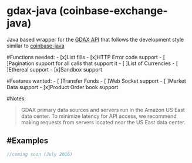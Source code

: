 # gdax-java (coinbase-exchange-java)
Java based wrapper for the [GDAX API](https://docs.gdax.com/#introduction) that follows the development style similar to [coinbase-java](https://github.com/coinbase/coinbase-java)

#Functions needed:
    - [x]List fills
    - [x]HTTP Error code support
    - [ ]Pagination support for all calls that support it
    - [ ]List of Currencies
    - [ ]Ethereal support
    - [x]Sandbox support
    
#Features wanted:
    - [ ]Transfer Funds
    - [ ]Web Socket support
    - [ ]Market Data support
    - [x]Product Order book support

#Notes:
>GDAX primary data sources and servers run in the Amazon US East data center. To minimize latency for API access, we recommend making requests from servers located near the US East data center.

#Examples
--------
```java
//coming soon (July 2016)


